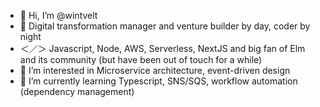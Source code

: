- 👋 Hi, I’m @wintvelt
- 🚀 Digital transformation manager and venture builder by day, coder by night
- ＜／＞ Javascript, Node, AWS, Serverless, NextJS and big fan of Elm and its community (but have been out of touch for a while)
- 👀 I’m interested in Microservice architecture, event-driven design
- 🌱 I’m currently learning Typescript, SNS/SQS, workflow automation (dependency management)

<!---
wintvelt/wintvelt is a ✨ special ✨ repository because its `README.md` (this file) appears on your GitHub profile.
You can click the Preview link to take a look at your changes.
--->
